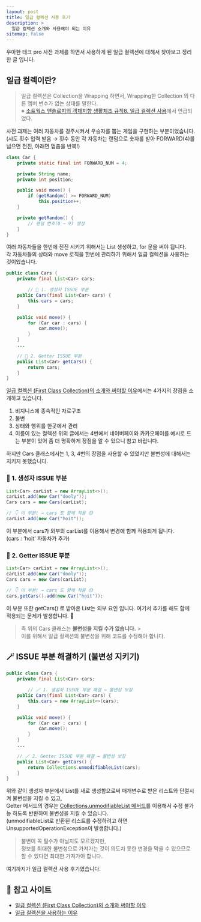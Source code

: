 ```yaml
---
layout: post
title: 일급 컬렉션 사용 후기
description: >
  일급 컬렉션 소개와 사용해야 되는 이유
sitemap: false
---
```


우아한 테크 pro 사전 과제를 하면서 사용하게 된 일급 컬렉션에 대해서 찾아보고 정리한 글 입니다.

## 일급 컬렉이란?

> 일급 컬렉션은 Collection을 Wrapping 하면서, Wrapping한 Collection 외 다른 멤버 변수가 없는 상태를 말한다.
> <br>
> ※ [소트웍스 앤솔로지의 객체지향 생활체조 규칙8. 일급 컬렉션 사용](https://developerfarm.wordpress.com/2012/02/01/object_calisthenics_/)에서 언급되었다.

사전 과제는 여러 자동차를 경주시켜서 우승자를 뽑는 게임을 구현하는 부분이었습니다.
(시도 횟수 입력 받음 → 횟수 동안 각 자동차는 랜덤으로 숫자를 받아 FORWARD(4)를 넘으면 전진, 아래면 멈춤을 반복!)

```java
class Car {
    private static final int FORWARD_NUM = 4;

    private String name;
    private int position;

    public void move() {
        if (getRandom() >= FORWARD_NUM)
            this.position++;
    }

    private getRandom() {
        // 랜덤 번호(0 ~ 9) 생성
    }
}
```

여러 자동차들을 한번에 전진 시키기 위해서는 List 생성하고, for 문을 써야 됩니다.
<br>
각 자동차들의 상태와 move 로직을 한번에 관리하기 위해서 일급 컬렉션을 사용하는 것이었습니다.

```java
public class Cars {
	private final List<Car> cars;

        // 👾 1. 생성자 ISSUE 부분
	public Cars(final List<Car> cars) {
		this.cars = cars;
	}

	public void move() {
		for (Car car : cars) {
			car.move();
		}
	}
	...

	// 👾 2. Getter ISSUE 부분
	public List<Car> getCars() {
		return cars;
	}
}
```

[일급 컬렉션 (First Class Collection)의 소개와 써야할 이유](https://jojoldu.tistory.com/412)에서는 4가지의 장점을 소개하고 있습니다.

1. 비지니스에 종속적인 자료구조
2. 불변
3. 상태와 행위를 한곳에서 관리
4. 이름이 있는 컬렉션
   위의 글에서는 4번에서 네이버페이와 카카오페이를 예시로 드는 부분이 있어 좀 더 명확하게 장점을 알 수 있으니 참고 바랍니다.

하지만 Cars 클래스에서는 1, 3, 4번의 장점을 사용할 수 있었지만 불변성에 대해서는 지키지 못했습니다.

### 👾 1. 생성자 ISSUE 부분

```java
List<Car> carList = new ArrayList<>();
carList.add(new Car("dooly"));
Cars cars = new Cars(carList);

// 👇 이 부분! → cars 도 함께 적용 😓
carList.add(new Car("hoit"));
```

이 부분에서 cars가 외부의 carList를 이용해서 변경에 함께 적용되게 됩니다.
<br>
(cars : 'hoit' 자동차가 추가)

### 👾 2. Getter ISSUE 부분

```java
List<Car> carList = new ArrayList<>();
carList.add(new Car("dooly"));
Cars cars = new Cars(carList);

// 👇 이 부분! → cars 도 함께 적용 😓
cars.getCars().add(new Car("hoit"));
```

이 부분 또한 getCars() 로 받아온 List는 외부 요인 입니다. 여기서 추가를 해도 함께 적용되는 문제가 발생합니다. 🫠

> 즉 위의 Cars 클래스는 **불변성을 지킬 수가 없습니다.** > <br>
> 이를 위해서 일급 컬렉션의 불변성을 위해 코드를 수정해야 합니다.

## 🪄 ISSUE 부분 해결하기 (불변성 지키기)

```java
public class Cars {
	private final List<Car> cars;

        // 🪄 1. 생성자 ISSUE 부분 해결 → 불변성 보장
	public Cars(final List<Car> cars) {
		this.cars = new ArrayList<>(cars);
	}

	public void move() {
		for (Car car : cars) {
			car.move();
		}
	}
	...

	// 🪄 2. Getter ISSUE 부분 해결 → 불변성 보장
	public List<Car> getCars() {
		return Collections.unmodifiableList(cars);
	}
}
```

위와 같이 생성자 부분에서 List를 새로 생성함으로써 매개변수로 받은 리스트와 단절시켜 불변성을 지킬 수 있고,
<br>
Getter 메서드의 경우는 [Collections.unmodifiableList 메서드](https://docs.oracle.com/javase/8/docs/api/java/util/Collections.html#unmodifiableList-java.util.List-)를 이용해서 수정 불가능 하도록 반환하여 불변성을 지킬 수 있습니다.
<br>
(unmodifiableList로 반환된 리스트를 수정하려고 하면 UnsupportedOperationException이 발생합니다.)

> 불변이 꼭 필수가 아닐지도 모르겠지만,
> <br>
> 정보를 최대한 불변성으로 가져가는 것이 의도치 못한 변경을 막을 수 있으므로 할 수 있다면 최대한 가져가야 합니다.

여기까지가 일급 컬렉션 사용 후기였습니다.

## 🔖 참고 사이트

- [일급 컬렉션 (First Class Collection)의 소개와 써야할 이유](https://jojoldu.tistory.com/412)
- [일급 컬렉션을 사용하는 이유](https://tecoble.techcourse.co.kr/post/2020-05-08-First-Class-Collection/)
